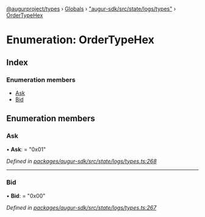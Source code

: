 [@augurproject/types](../README.md) › [Globals](../globals.md) › ["augur-sdk/src/state/logs/types"](../modules/_augur_sdk_src_state_logs_types_.md) › [OrderTypeHex](_augur_sdk_src_state_logs_types_.ordertypehex.md)

# Enumeration: OrderTypeHex

## Index

### Enumeration members

* [Ask](_augur_sdk_src_state_logs_types_.ordertypehex.md#ask)
* [Bid](_augur_sdk_src_state_logs_types_.ordertypehex.md#bid)

## Enumeration members

###  Ask

• **Ask**: = "0x01"

*Defined in [packages/augur-sdk/src/state/logs/types.ts:268](https://github.com/AugurProject/augur/blob/69c4be52bf/packages/augur-sdk/src/state/logs/types.ts#L268)*

___

###  Bid

• **Bid**: = "0x00"

*Defined in [packages/augur-sdk/src/state/logs/types.ts:267](https://github.com/AugurProject/augur/blob/69c4be52bf/packages/augur-sdk/src/state/logs/types.ts#L267)*
